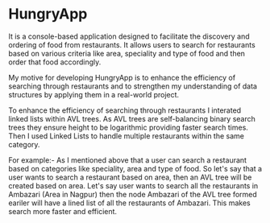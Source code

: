 # HungryApp



It is a console-based application designed to facilitate the discovery and ordering of food from restaurants. It allows users to search for restaurants based on various criteria like area, speciality and type of food and then order that food accordingly. 


My motive for developing HungryApp is to enhance the efficiency of searching through restaurants and to strengthen my understanding of data structures by applying them in a real-world project.


To enhance the efficiency of searching through restaurants I interated linked lists within AVL trees. As AVL trees are self-balancing binary search trees they ensure height to be logarithmic providing faster search times. Then I used Linked Lists to handle multiple restaurants within the same category.


For example:- As I mentioned above that a user can search a restaurant based on categories like speciality, area and type of food. So let's say that a user wants to search a restaurant based on area, then an AVL tree will be created based on area. Let's say user wants to search all the restaurants in Ambazari (Area in Nagpur) then the node Ambazari of the AVL tree formed eariler will have a lined list of all the restaurants of Ambazari.
This makes search more faster and efficient.
